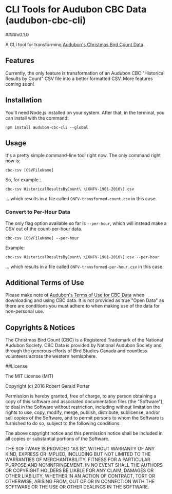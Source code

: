 # CLI Tools for Audubon CBC Data (audubon-cbc-cli)
####v0.1.0

A CLI tool for transforming [Audubon's Christmas Bird Count Data](http://netapp.audubon.org/CBCObservation/).

## Features

Currently, the only feature is transformation of an Audubon CBC "Historical Results by Count" CSV file into a better formatted CSV. More features coming soon!

## Installation

You'll need Node.js installed on your system. After that, in the terminal, you can install with the command:

```
npm install audubon-cbc-cli --global
```

## Usage

It's a pretty simple command-line tool right now. The only command right now is:

```
cbc-csv [CSVFileName]
```
So, for example...

```
cbc-csv HistoricalResultsByCount\ \[ONFV-1901-2016\].csv
```

... which results in a file called `ONFV-transformed-count.csv` in this case.

### Convert to Per-Hour Data

The only flag option available so far is `--per-hour`, which will instead make a CSV out of the count-per-hour data.

```
cbc-csv [CSVFileName] --per-hour
```

Example:

```
cbc-csv HistoricalResultsByCount\ \[ONFV-1901-2016\].csv --per-hour
```

... which results in a file called `ONFV-transformed-per-hour.csv` in this case.

## Additional Terms of Use

Please make note of [Audubon's Terms of Use for CBC Data](http://www.audubon.org/content/policy-regarding-use-christmas-bird-count-data) when downloading and using CBC data. It is not provided as true "Open Data" as there are conditions you must adhere to when making use of the data for non-personal use.

## Copyrights & Notices

The Christmas Bird Count (CBC) is a Registered Trademark of the National Audubon Society. CBC Data is provided by National Audubon Society and through the generous efforts of Bird Studies Canada and countless volunteers across the western hemisphere.

##License

The MIT License (MIT)

Copyright (c) 2016 Robert Gerald Porter

Permission is hereby granted, free of charge, to any person obtaining a copy
of this software and associated documentation files (the "Software"), to deal
in the Software without restriction, including without limitation the rights
to use, copy, modify, merge, publish, distribute, sublicense, and/or sell
copies of the Software, and to permit persons to whom the Software is
furnished to do so, subject to the following conditions:

The above copyright notice and this permission notice shall be included in
all copies or substantial portions of the Software.

THE SOFTWARE IS PROVIDED "AS IS", WITHOUT WARRANTY OF ANY KIND, EXPRESS OR
IMPLIED, INCLUDING BUT NOT LIMITED TO THE WARRANTIES OF MERCHANTABILITY,
FITNESS FOR A PARTICULAR PURPOSE AND NONINFRINGEMENT. IN NO EVENT SHALL THE
AUTHORS OR COPYRIGHT HOLDERS BE LIABLE FOR ANY CLAIM, DAMAGES OR OTHER
LIABILITY, WHETHER IN AN ACTION OF CONTRACT, TORT OR OTHERWISE, ARISING FROM,
OUT OF OR IN CONNECTION WITH THE SOFTWARE OR THE USE OR OTHER DEALINGS IN
THE SOFTWARE.
